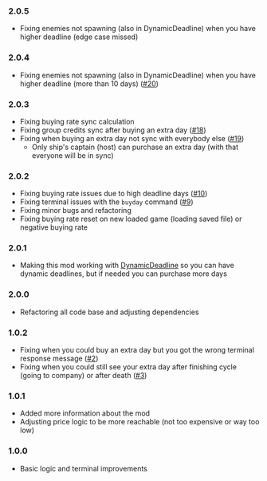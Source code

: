 ### 2.0.5
- Fixing enemies not spawning (also in DynamicDeadline) when you have higher deadline (edge case missed)

### 2.0.4
- Fixing enemies not spawning (also in DynamicDeadline) when you have higher deadline (more than 10 days) ([#20](https://github.com/ustaalon/LethalCompany.ExtraDays/issues/20))

### 2.0.3
- Fixing buying rate sync calculation
- Fixing group credits sync after buying an extra day ([#18](https://github.com/ustaalon/LethalCompany.ExtraDays/issues/18))
- Fixing when buying an extra day not sync with everybody else ([#19](https://github.com/ustaalon/LethalCompany.ExtraDays/issues/19))
    - Only ship's captain (host) can purchase an extra day (with that everyone will be in sync)

### 2.0.2
- Fixing buying rate issues due to high deadline days ([#10](https://github.com/ustaalon/LethalCompany.ExtraDays/issues/10))
- Fixing terminal issues with the `buyday` command ([#9](https://github.com/ustaalon/LethalCompany.ExtraDays/issues/9))
- Fixing minor bugs and refactoring
- Fixing buying rate reset on new loaded game (loading saved file) or negative buying rate

### 2.0.1
- Making this mod working with [DynamicDeadline](https://thunderstore.io/c/lethal-company/p/Krayken/DynamicDeadline/) so you can have dynamic deadlines, but if needed you can purchase more days

### 2.0.0
- Refactoring all code base and adjusting dependencies

### 1.0.2
- Fixing when you could buy an extra day but you got the wrong terminal response message ([#2](https://github.com/ustaalon/LethalCompany.ExtraDays/issues/2))
- Fixing when you could still see your extra day after finishing cycle (going to company) or after death ([#3](https://github.com/ustaalon/LethalCompany.ExtraDays/issues/3))

### 1.0.1
- Added more information about the mod
- Adjusting price logic to be more reachable (not too expensive or way too low)

### 1.0.0
- Basic logic and terminal improvements